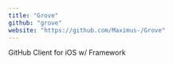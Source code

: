```yaml
---
title: "Grove"
github: "grove"
website: "https://github.com/Maximus-/Grove"
---
```


GitHub Client for iOS w/ Framework
